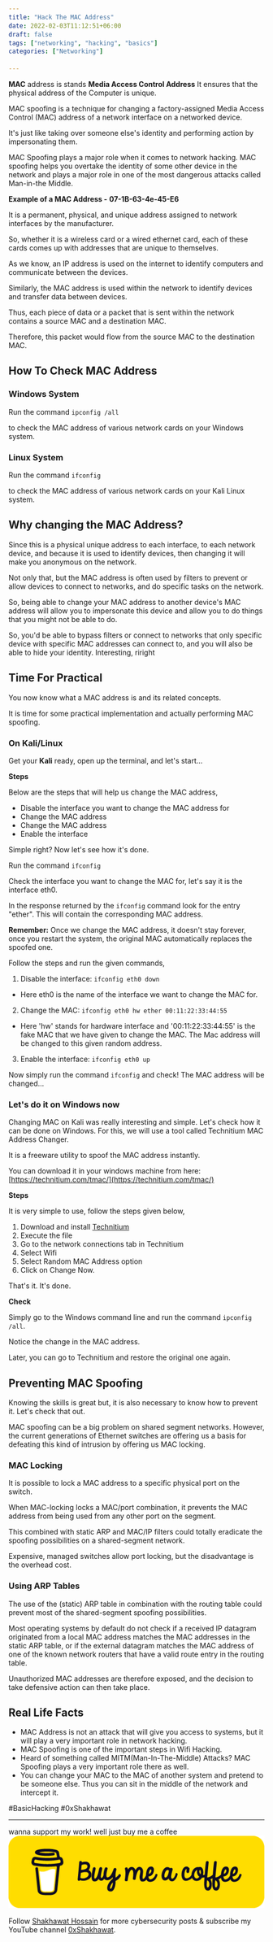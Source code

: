 ```yaml
---
title: "Hack The MAC Address"
date: 2022-02-03T11:12:51+06:00
draft: false
tags: ["networking", "hacking", "basics"]
categories: ["Networking"]
    
---
```


**MAC** address is stands **Media Access Control Address** It ensures that the physical address of the Computer is unique.

MAC spoofing is a technique for changing a factory-assigned Media Access Control (​MAC) address of a network interface on a networked device.

It's just like taking over someone else's identity and performing action by impersonating them.

MAC Spoofing plays a major role when it comes to network hacking. MAC spoofing helps you overtake the identity of some other device in the network and plays a major role in one of the most dangerous attacks called Man-in-the Middle.

**​Example of a MAC Address -**
**07-1B-63-4e-45-E6**

It is a permanent, physical, and unique address assigned to network interfaces by the manufacturer.

So, whether it is a wireless card or a wired ethernet card, each of these cards comes up with addresses that are unique to themselves.

As we know, an IP address is used on the internet to identify computers and communicate between the devices.

Similarly, the MAC address is used within the network to identify devices and transfer data between devices.

Thus, each piece of data or a packet that is sent within the network contains a source MAC and a destination MAC.

Therefore, this packet would flow from the source MAC to the destination MAC.

## How To Check MAC Address

### Windows System

​Run the command
`ipconfig /all`

to check the MAC address of various network cards on your Windows system.

### Linux System

​Run the command
`ifconfig`

to check the MAC address of various network cards on your Kali Linux system.

## Why changing the MAC Address?

Since this is a physical unique address to each interface, to each network device, and because it is used to identify devices, then changing it will make you anonymous on the network.

Not only that, but the MAC address is often used by filters to prevent or allow devices to connect to networks, and do specific tasks on the network.

So, being able to change your MAC address to another device's MAC address will allow you to impersonate this device and allow you to do things that you might not be able to do.

So, you'd be able to bypass filters or connect to networks that only specific device with specific MAC addresses can connect to, and you will also be able to hide your identity. Interesting, riright

## Time For Practical

You now know what a MAC address is and its related concepts.

It is time for some practical implementation and actually performing MAC spoofing.

### On Kali/Linux

​Get your ​**Kali​** ready, open up the terminal, and let's start...

**Steps**

Below are the steps that will help us change the MAC address,

- Disable the interface you want to change the MAC address for
- Change the MAC address
- Change the MAC address
- Enable the interface

Simple right? Now let's see how it's done.

Run the command
`ifconfig`

Check the interface you want to change the MAC for, let's say it is the interface eth0.

In the response returned by the `ifconfig` command look for the entry "ether". This will contain the corresponding MAC address.

**Remember:** Once we change the MAC address, it doesn't stay forever, once you restart the system, the original MAC automatically replaces the spoofed one.

Follow the steps and run the given commands,

1. Disable the interface: `ifconfig eth0 down`

- Here eth0 is the name of the interface we want to change the MAC for.

2. Change the MAC: `ifconfig eth0 hw ether 00:11:22:33:44:55`

- Here 'hw' stands for hardware interface and '00:11:22:33:44:55' is the fake MAC that we have given to change the MAC. The Mac address will be changed to this given random address.

3. Enable the interface: `ifconfig eth0 up`

Now simply run the command `ifconfig` and check! The MAC address will be changed...

### Let's do it on Windows now

Changing MAC on Kali was really interesting and simple. Let's check how it can be done on Windows. For this, we will use a tool called Technitium MAC Address Changer.

It is a freeware utility to spoof the MAC address instantly.

You can download it in your windows machine from here: [https://technitium.com/tmac/](https://technitium.com/tmac/)

**Steps**

It is very simple to use, follow the steps given below,

1. Download and install [Technitium](https://technitium.com/tmac/)
2. Execute the file
3. Go to the network connections tab in Technitium
4. Select Wifi
5. Select Random MAC Address option
6. Click on Change Now.

That's it. It's done.

**Check**

Simply go to the Windows command line and run the command `ipconfig /all`.

Notice the change in the MAC address.

Later, you can go to Technitium and restore the original one again.

## Preventing MAC Spoofing

Knowing the skills is great but, it is also necessary to know how to prevent it. Let's check that out.

MAC spoofing can be a big problem on shared segment networks. However, the current generations of Ethernet switches are offering us a basis for defeating this kind of intrusion by offering us MAC locking.

### MAC Locking

It is possible to lock a MAC address to a specific physical port on the switch.

When MAC-locking locks a MAC/port combination, it prevents the MAC address from being used from any other port on the segment.

This combined with static ARP and MAC/IP filters could totally eradicate the spoofing possibilities on a shared-segment network.

Expensive, managed switches allow port locking, but the disadvantage is the overhead cost.

### Using ARP Tables

The use of the (static) ARP table in combination with the routing table could prevent most of the shared-segment spoofing possibilities.

Most operating systems by default do not check if a received IP datagram originated from a local MAC address matches the MAC addresses in the static ARP table, or if the external datagram matches the MAC address of one of the known network routers that have a valid route entry in the routing table.

Unauthorized MAC addresses are therefore exposed, and the decision to take defensive action can then take place.

## Real Life Facts

- MAC Address is not an attack that will give you access to systems, but it will play a very important role in network hacking.
- MAC Spoofing is one of the important steps in Wifi Hacking.
- Heard of something called MITM(Man-In-The-Middle) Attacks? MAC Spoofing plays a very important role there as well.
- You can change your MAC to the MAC of another system and pretend to be someone else. Thus you can sit in the middle of the network and intercept it.

#BasicHacking
#0xShakhawat

---

wanna support my work! well just buy me a coffee  
[!["Buy Me A Coffee"](https://raw.githubusercontent.com/0xShakhawat/0xShakhawat/main/img/buymeacoffee-0xShakhawat.png)](https://www.buymeacoffee.com/shakhawat)


Follow [Shakhawat Hossain](https://0xshakhawat.medium.com/) for more cybersecurity posts & subscribe my YouTube channel [0xShakhawat](https://youtube.com/@0xShakhawat). 